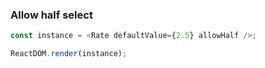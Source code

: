 ### Allow half select

<!--start-code-->

```js
const instance = <Rate defaultValue={2.5} allowHalf />;

ReactDOM.render(instance);
```

<!--end-code-->
